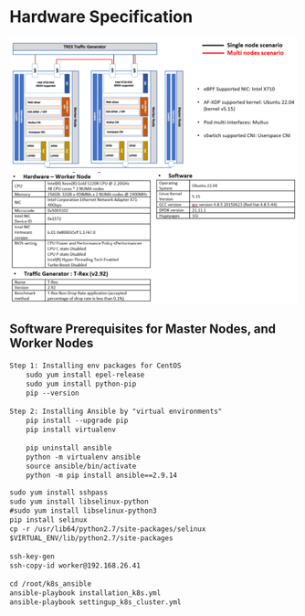 # Hardware Specification

![topology](images/topo.png)
![configuration](images/benchmark_config.PNG)

## Software Prerequisites for Master Nodes, and Worker Nodes

```
Step 1: Installing env packages for CentOS
	sudo yum install epel-release
	sudo yum install python-pip
	pip --version

Step 2: Installing Ansible by "virtual environments"
	pip install --upgrade pip
	pip install virtualenv
	
	pip uninstall ansible
	python -m virtualenv ansible
	source ansible/bin/activate 
	python -m pip install ansible==2.9.14
```



```
sudo yum install sshpass
sudo yum install libselinux-python
#sudo yum install libselinux-python3
pip install selinux
cp -r /usr/lib64/python2.7/site-packages/selinux $VIRTUAL_ENV/lib/python2.7/site-packages

ssh-key-gen
ssh-copy-id worker@192.168.26.41

cd /root/k8s_ansible
ansible-playbook installation_k8s.yml
ansible-playbook settingup_k8s_cluster.yml
```


